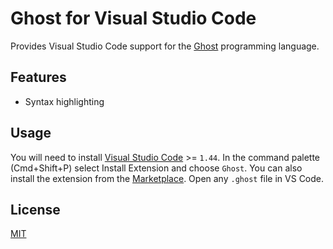 # Ghost for Visual Studio Code

Provides Visual Studio Code support for the [Ghost](https://ghostlang.org/) programming language.

## Features
- Syntax highlighting

## Usage
You will need to install [Visual Studio Code](https://code.visualstudio.com/) >= `1.44`. In the command palette (Cmd+Shift+P) select Install Extension and choose `Ghost`. You can also install the extension from the [Marketplace](https://marketplace.visualstudio.com/vscode). Open any `.ghost` file in VS Code.

## License
[MIT](./LICENSE)